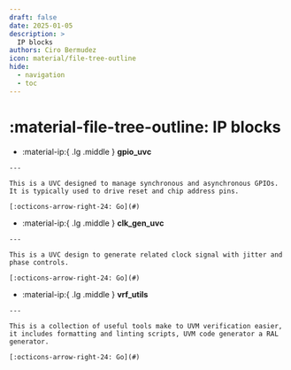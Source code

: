 ```yaml
---
draft: false
date: 2025-01-05
description: >
  IP blocks
authors: Ciro Bermudez
icon: material/file-tree-outline
hide: 
  - navigation
  - toc
---
```


# :material-file-tree-outline: IP blocks

<div class="grid cards" markdown>

-    :material-ip:{ .lg .middle } __gpio_uvc__

    ---

    This is a UVC designed to manage synchronous and asynchronous GPIOs. It is typically used to drive reset and chip address pins.

    [:octicons-arrow-right-24: Go](#)

-    :material-ip:{ .lg .middle } __clk_gen_uvc__

    ---

    This is a UVC design to generate related clock signal with jitter and phase controls.

    [:octicons-arrow-right-24: Go](#)


-    :material-ip:{ .lg .middle } __vrf_utils__

    ---

    This is a collection of useful tools make to UVM verification easier, 
    it includes formatting and linting scripts, UVM code generator a RAL
    generator.

    [:octicons-arrow-right-24: Go](#)

</div>
